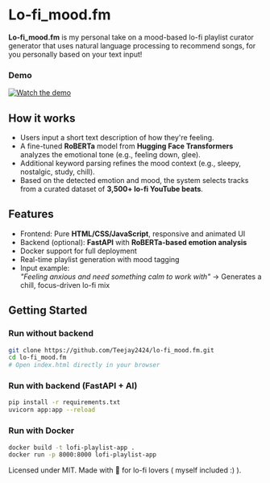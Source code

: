 # Lo-fi_mood.fm

**Lo-fi_mood.fm** is my personal take on a mood-based lo-fi playlist curator generator that uses natural language processing to recommend songs, for you personally based on your text input!



### Demo

[![Watch the demo](https://img.youtube.com/vi/WM1paWCGdCw/hqdefault.jpg)](https://youtu.be/WM1paWCGdCw)


## How it works

- Users input a short text description of how they're feeling.
- A fine-tuned **RoBERTa** model from **Hugging Face Transformers** analyzes the emotional tone (e.g., feeling down, glee).
- Additional keyword parsing refines the mood context (e.g., sleepy, nostalgic, study, chill).
- Based on the detected emotion and mood, the system selects tracks from a curated dataset of **3,500+ lo-fi YouTube beats**.

## Features

- Frontend: Pure **HTML/CSS/JavaScript**, responsive and animated UI
- Backend (optional): **FastAPI** with **RoBERTa-based emotion analysis**
- Docker support for full deployment
- Real-time playlist generation with mood tagging
- Input example:  
  _"Feeling anxious and need something calm to work with"_ → Generates a chill, focus-driven lo-fi mix

## Getting Started

### Run without backend

```bash
git clone https://github.com/Teejay2424/lo-fi_mood.fm.git
cd lo-fi_mood.fm
# Open index.html directly in your browser
```

### Run with backend (FastAPI + AI)

```bash
pip install -r requirements.txt
uvicorn app:app --reload
```

### Run with Docker

```bash
docker build -t lofi-playlist-app .
docker run -p 8000:8000 lofi-playlist-app
```















Licensed under MIT. 
Made with 💖 for lo-fi lovers ( myself included :) ).
